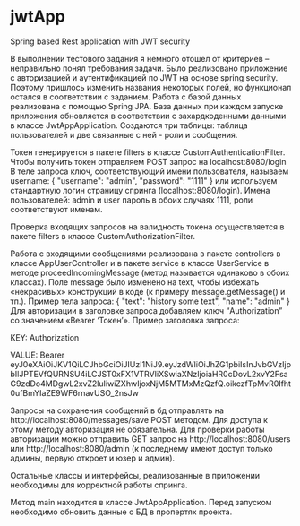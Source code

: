 # jwtApp
Spring based Rest application with JWT security

В выполнении тестового задания я немного отошел от критериев – неправильно понял требования задачи. Было реализовано приложение с авторизацией и аутентификацией 
по JWT на основе spring security. Поэтому пришлось изменить названия некоторых полей, но функционал остался в соответствии с заданием.
Работа с базой данных реализована c помощью Spring JPA. База данных при каждом запуске приложения обновляется в соответствии с захардкоденными данными 
в классе JwtAppApplication. Создаются три таблицы: таблица пользователей и две связанные с ней - роли и сообщения. 

Токен генерируется в пакете filters в классе CustomAuthenticationFilter. Чтобы получить токен отправляем POST запрос на localhost:8080/login 
В теле запроса ключ, соответствующий имени пользователя, называем username:
{
    "username": "admin",
    "password": "1111"
}
или используем стандартную логин страницу спринга (localhost:8080/login). 
Имена пользователей: admin и user пароль в обоих случаях 1111, роли соответствуют именам.

Проверка входящих запросов на валидность токена осуществляется в пакете filters в классе CustomAuthorizationFilter.

Работа с входящими сообщениями реализована в пакете controllers в классе AppUserController и в пакете  service в классе UserService в методе proceedIncomingMessage 
(метод называется одинаково в обоих классах). Поле message было изменено на text, чтобы избежать «некрасивых» конструкций в коде (к примеру message.getMessage() и тп.). 
Пример тела запроса:
{
    "text": "history some text",
    "name": "admin"
}
Для авторизации в заголовке запроса добавляем ключ “Authorization” со значением «Bearer ‘Токен’». Пример заголовка запроса:

KEY: Authorization

VALUE: Bearer eyJ0eXAiOiJKV1QiLCJhbGciOiJIUzI1NiJ9.eyJzdWIiOiJhZG1pbiIsInJvbGVzIjpbIlJPTEVfQURNSU4iLCJST0xFX1VTRVIiXSwiaXNzIjoiaHR0cDovL2xvY2FsaG9zdDo4MDgwL2xvZ2luIiwiZXhwIjoxNjM5MTMxMzQzfQ.oikczfTpMvR0Ifht0ufBmYIaZE9WF6rnavUSO_2nsJw

Запросы на сохранения сообщений в бд отправлять на http://localhost:8080/messages/save POST методом. Для доступа к этому методу авторизация не обязательна. 
Для проверки работы авторизации можно отправить GET запрос на http://localhost:8080/users или http://localhost:8080/admin (к последнему имеют доступ только админы,
первую откроет и юзер и админ). 

Остальные классы и интерфейсы, реализованные в приложении необходимы для корректной работы спринга.

Метод main находится в классе JwtAppApplication. Перед запуском необходимо обновить данные о БД в пропертях проекта.
